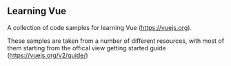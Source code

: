 ## Learning Vue ##
A collection of code samples for learning Vue (https://vuejs.org).<br>

These samples are taken from a number of different resources, with most of them starting from the offical view getting started guide (https://vuejs.org/v2/guide/)


